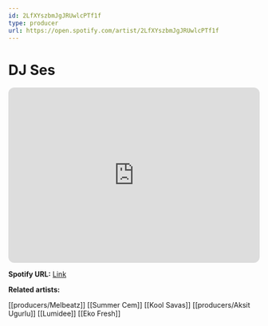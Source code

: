 ```yaml
---
id: 2LfXYszbmJgJRUwlcPTf1f
type: producer
url: https://open.spotify.com/artist/2LfXYszbmJgJRUwlcPTf1f
---
```

# DJ Ses

<iframe style="border-radius:12px" src="https://open.spotify.com/embed/artist/2LfXYszbmJgJRUwlcPTf1f" width="100%" height="352" frameBorder="0" allowfullscreen="" allow="autoplay; clipboard-write; encrypted-media; fullscreen; picture-in-picture" loading="lazy"></iframe>

**Spotify URL:** [Link](https://open.spotify.com/artist/2LfXYszbmJgJRUwlcPTf1f)

**Related artists:**

[[producers/Melbeatz]]
[[Summer Cem]]
[[Kool Savas]]
[[producers/Aksit Ugurlu]]
[[Lumidee]]
[[Eko Fresh]]
